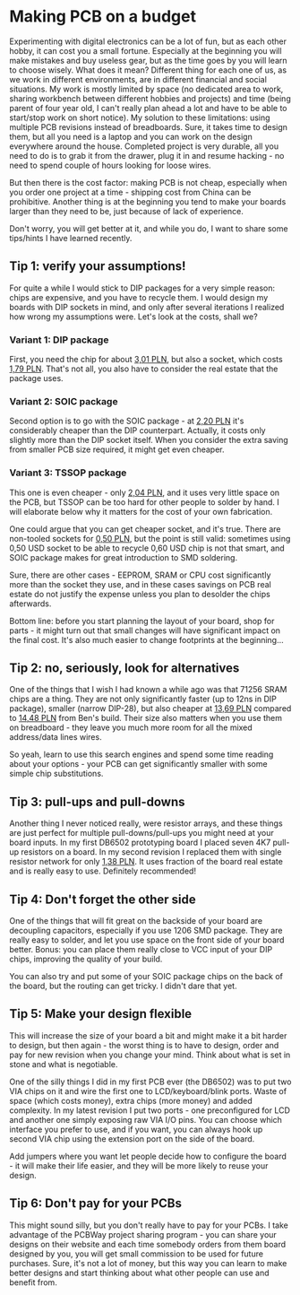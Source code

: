 # Making PCB on a budget

Experimenting with digital electronics can be a lot of fun, but as each other hobby, it can cost you a small fortune. Especially at the beginning you will make mistakes and buy useless gear, but as the time goes by you will learn to choose wisely. What does it mean? Different thing for each one of us, as we work in different environments, are in different financial and social situations. My work is mostly limited by space (no dedicated area to work, sharing workbench between different hobbies and projects) and time (being parent of four year old, I can't really plan ahead a lot and have to be able to start/stop work on short notice). My solution to these limitations: using multiple PCB revisions instead of breadboards. Sure, it takes time to design them, but all you need is a laptop and you can work on the design everywhere around the house. Completed project is very durable, all you need to do is to grab it from the drawer, plug it in and resume hacking - no need to spend couple of hours looking for loose wires.

But then there is the cost factor: making PCB is not cheap, especially when you order one project at a time - shipping cost from China can be prohibitive. Another thing is at the beginning you tend to make your boards larger than they need to be, just because of lack of experience.

Don't worry, you will get better at it, and while you do, I want to share some tips/hints I have learned recently.

## Tip 1: verify your assumptions!

For quite a while I would stick to DIP packages for a very simple reason: chips are expensive, and you have to recycle them. I would design my boards with DIP sockets in mind, and only after several iterations I realized how wrong my assumptions were. Let's look at the costs, shall we?

### Variant 1: DIP package

First, you need the chip for about [3,01 PLN](https://pl.farnell.com/texas-instruments/sn74ac74n/logic-dual-pos-edg-trg-d-f-f-14dip/dp/3006361?st=74ac74), but also a socket, which costs [1,79 PLN](https://pl.farnell.com/multicomp/2227mc-14-03-10-f1/socket-ic-dil-0-3-14way/dp/1103845?st=dip-14). That's not all, you also have to consider the real estate that the package uses.

### Variant 2: SOIC package

Second option is to go with the SOIC package - at [2,20 PLN](https://pl.farnell.com/texas-instruments/sn74ac74d/ic-dual-flip-flop-smd-74ac74/dp/3119994?st=74ac74) it's considerably cheaper than the DIP counterpart. Actually, it costs only slightly more than the DIP socket itself. When you consider the extra saving from smaller PCB size required, it might get even cheaper.

### Variant 3: TSSOP package

This one is even cheaper - only [2,04 PLN](https://pl.farnell.com/texas-instruments/sn74ac74pw/ic-sm-logic-74ac-flip-flop/dp/1607721), and it uses very little space on the PCB, but TSSOP can be too hard for other people to solder by hand. I will elaborate below why it matters for the cost of your own fabrication.

One could argue that you can get cheaper socket, and it's true. There are non-tooled sockets for [0,50 PLN](https://sklep.avt.pl/podstawka-14-pin.html), but the point is still valid: sometimes using 0,50 USD socket to be able to recycle 0,60 USD chip is not that smart, and SOIC package makes for great introduction to SMD soldering.

Sure, there are other cases - EEPROM, SRAM or CPU cost significantly more than the socket they use, and in these cases savings on PCB real estate do not justify the expense unless you plan to desolder the chips afterwards.

Bottom line: before you start planning the layout of your board, shop for parts - it might turn out that small changes will have significant impact on the final cost. It's also much easier to change footprints at the beginning...

## Tip 2: no, seriously, look for alternatives

One of the things that I wish I had known a while ago was that 71256 SRAM chips are a thing. They are not only significantly faster (up to 12ns in DIP package), smaller (narrow DIP-28), but also cheaper at [13,69 PLN](https://pl.mouser.com/ProductDetail/Renesas-IDT/71256SA12TPG?qs=O0BhuZj9WkwnUZ0aAufqkw%3D%3D) compared to [14,48 PLN](https://pl.mouser.com/ProductDetail/Alliance-Memory/AS6C62256-55PCN?qs=LD2UibpCYJqgbIupMJnGTQ%3D%3D) from Ben's build. Their size also matters when you use them on breadboard - they leave you much more room for all the mixed address/data lines wires.

So yeah, learn to use this search engines and spend some time reading about your options - your PCB can get significantly smaller with some simple chip substitutions.

## Tip 3: pull-ups and pull-downs

Another thing I never noticed really, were resistor arrays, and these things are just perfect for multiple pull-downs/pull-ups you might need at your board inputs. In my first DB6502 prototyping board I placed seven 4K7 pull-up resistors on a board. In my second revision I replaced them with single resistor network for only [1,38 PLN](https://pl.farnell.com/multicomp/mcrnla09g0472b0e/resistor-network-4-7k-2-1-8w/dp/1973140). It uses fraction of the board real estate and is really easy to use. Definitely recommended!

## Tip 4: Don't forget the other side

One of the things that will fit great on the backside of your board are decoupling capacitors, especially if you use 1206 SMD package. They are really easy to solder, and let you use space on the front side of your board better. Bonus: you can place them really close to VCC input of your DIP chips, improving the quality of your build.

You can also try and put some of your SOIC package chips on the back of the board, but the routing can get tricky. I didn't dare that yet.

## Tip 5: Make your design flexible

This will increase the size of your board a bit and might make it a bit harder to design, but then again - the worst thing is to have to design, order and pay for new revision when you change your mind. Think about what is set in stone and what is negotiable.

One of the silly things I did in my first PCB ever (the DB6502) was to put two VIA chips on it and wire the first one to LCD/keyboard/blink ports. Waste of space (which costs money), extra chips (more money) and added complexity. In my latest revision I put two ports - one preconfigured for LCD and another one simply exposing raw VIA I/O pins. You can choose which interface you prefer to use, and if you want, you can always hook up second VIA chip using the extension port on the side of the board.

Add jumpers where you want let people decide how to configure the board - it will make their life easier, and they will be more likely to reuse your design.

## Tip 6: Don't pay for your PCBs

This might sound silly, but you don't really have to pay for your PCBs. I take advantage of the PCBWay project sharing program - you can share your designs on their website and each time somebody orders from them board designed by you, you will get small commission to be used for future purchases. Sure, it's not a lot of money, but this way you can learn to make better designs and start thinking about what other people can use and benefit from.







 